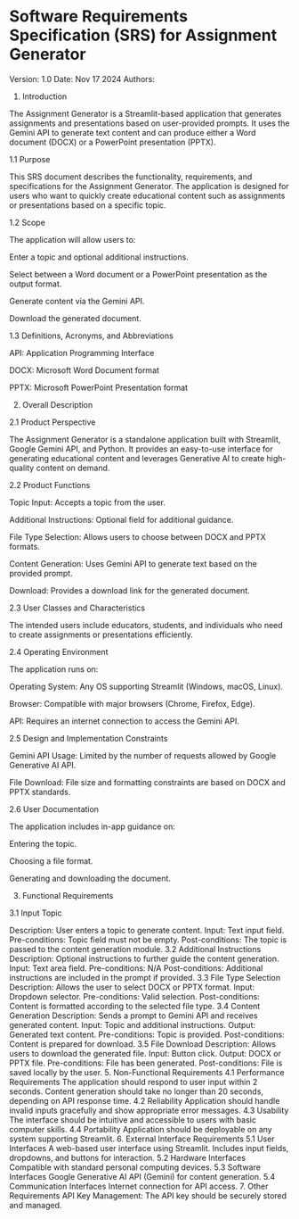 # Software Requirements Specification (SRS) for Assignment Generator
Version: 1.0
Date: Nov 17 2024
Authors: 

1. Introduction

The Assignment Generator is a Streamlit-based application that generates assignments and presentations based on user-provided prompts. It uses the Gemini API to generate text content and can produce either a Word document (DOCX) or a PowerPoint presentation (PPTX).

1.1 Purpose

This SRS document describes the functionality, requirements, and specifications for the Assignment Generator. The application is designed for users who want to quickly create educational content such as assignments or presentations based on a specific topic.

1.2 Scope

The application will allow users to:

Enter a topic and optional additional instructions.

Select between a Word document or a PowerPoint presentation as the output format.

Generate content via the Gemini API.

Download the generated document.

1.3 Definitions, Acronyms, and Abbreviations

API: Application Programming Interface

DOCX: Microsoft Word Document format

PPTX: Microsoft PowerPoint Presentation format


2. Overall Description

2.1 Product Perspective

The Assignment Generator is a standalone application built with Streamlit, Google Gemini API, and Python. It provides an easy-to-use interface for generating educational content and leverages Generative AI to create high-quality content on demand.

2.2 Product Functions

Topic Input: Accepts a topic from the user.

Additional Instructions: Optional field for additional guidance.

File Type Selection: Allows users to choose between DOCX and PPTX formats.

Content Generation: Uses Gemini API to generate text based on the provided prompt.

Download: Provides a download link for the generated document.

2.3 User Classes and Characteristics

The intended users include educators, students, and individuals who need to create assignments or presentations efficiently.

2.4 Operating Environment

The application runs on:

Operating System: Any OS supporting Streamlit (Windows, macOS, Linux).

Browser: Compatible with major browsers (Chrome, Firefox, Edge).

API: Requires an internet connection to access the Gemini API.

2.5 Design and Implementation Constraints

Gemini API Usage: Limited by the number of requests allowed by Google Generative AI API.

File Download: File size and formatting constraints are based on DOCX and PPTX standards.

2.6 User Documentation

The application includes in-app guidance on:


Entering the topic.

Choosing a file format.

Generating and downloading the document.

3. Functional Requirements
   
3.1 Input Topic

Description: User enters a topic to generate content.
Input: Text input field.
Pre-conditions: Topic field must not be empty.
Post-conditions: The topic is passed to the content generation module.
3.2 Additional Instructions
Description: Optional instructions to further guide the content generation.
Input: Text area field.
Pre-conditions: N/A
Post-conditions: Additional instructions are included in the prompt if provided.
3.3 File Type Selection
Description: Allows the user to select DOCX or PPTX format.
Input: Dropdown selector.
Pre-conditions: Valid selection.
Post-conditions: Content is formatted according to the selected file type.
3.4 Content Generation
Description: Sends a prompt to Gemini API and receives generated content.
Input: Topic and additional instructions.
Output: Generated text content.
Pre-conditions: Topic is provided.
Post-conditions: Content is prepared for download.
3.5 File Download
Description: Allows users to download the generated file.
Input: Button click.
Output: DOCX or PPTX file.
Pre-conditions: File has been generated.
Post-conditions: File is saved locally by the user.
5. Non-Functional Requirements
4.1 Performance Requirements
The application should respond to user input within 2 seconds.
Content generation should take no longer than 20 seconds, depending on API response time.
4.2 Reliability
Application should handle invalid inputs gracefully and show appropriate error messages.
4.3 Usability
The interface should be intuitive and accessible to users with basic computer skills.
4.4 Portability
Application should be deployable on any system supporting Streamlit.
6. External Interface Requirements
5.1 User Interfaces
A web-based user interface using Streamlit.
Includes input fields, dropdowns, and buttons for interaction.
5.2 Hardware Interfaces
Compatible with standard personal computing devices.
5.3 Software Interfaces
Google Generative AI API (Gemini) for content generation.
5.4 Communication Interfaces
Internet connection for API access.
7. Other Requirements
API Key Management: The API key should be securely stored and managed.

